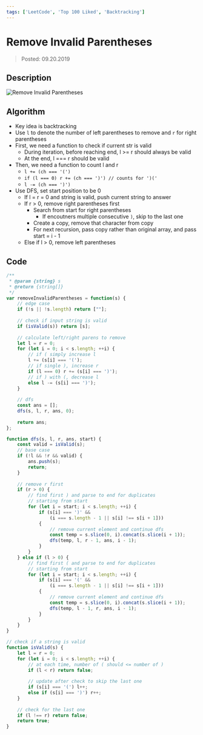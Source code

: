 ```yaml
---
tags: ['LeetCode', 'Top 100 Liked', 'Backtracking']
---
```


# Remove Invalid Parentheses

> Posted: 09.20.2019

<Tag />

## Description

![Remove Invalid Parentheses](/removeInvalidParen.png)

## Algorithm

- Key idea is backtracking
- Use `l` to denote the number of left parentheses to remove and `r` for right parentheses
- First, we need a function to check if current str is valid
  - During iteration, before reaching end, l >= r should always be valid
  - At the end, l === r should be valid
- Then, we need a function to count l and r
  - `l += (ch === '(')`
  - `if (l === 0) r += (ch === ')') // counts for ')('`
  - `l -= (ch === ')')`
- Use DFS, set start position to be 0
  - If l = r = 0 and string is valid, push current string to answer
  - If r > 0, remove right parentheses first
    - Search from start for right parentheses
      - If encoutners multiple consecutive `)`, skip to the last one
    - Create a copy, remove that character from copy
    - For next recursion, pass copy rather than original array, and pass start = i - 1
  - Else if l > 0, remove left parentheses

## Code

```javascript
/**
 * @param {string} s
 * @return {string[]}
 */
var removeInvalidParentheses = function(s) {
    // edge case
    if (!s || !s.length) return [""];
    
    // check if input string is valid
    if (isValid(s)) return [s];
    
    // calculate left/right parens to remove 
    let l = r = 0;
    for (let i = 0; i < s.length; ++i) {
        // if ( simply increase l
        l += (s[i] === '(');
        // if single ), increase r
        if (l === 0) r += (s[i] === ')');
        // if ) with (, decrease l
        else l -= (s[i] === ')');
    }
    
    // dfs
    const ans = [];
    dfs(s, l, r, ans, 0);
    
    return ans;
};

function dfs(s, l, r, ans, start) {
    const valid = isValid(s);
    // base case
    if (!l && !r && valid) {
        ans.push(s);
        return;
    }
    
    // remove r first
    if (r > 0) {
        // find first ) and parse to end for duplicates
        // starting from start
        for (let i = start; i < s.length; ++i) {
            if (s[i] === ')' && 
                (i === s.length - 1 || s[i] !== s[i + 1]))
            {
                // remove current element and continue dfs
                const temp = s.slice(0, i).concat(s.slice(i + 1));
                dfs(temp, l, r - 1, ans, i - 1);
            }
        }
    } else if (l > 0) {
        // find first ( and parse to end for duplicates
        // starting from start
        for (let i = start; i < s.length; ++i) {
            if (s[i] === '(' && 
                (i === s.length - 1 || s[i] !== s[i + 1]))
            {
                // remove current element and continue dfs
                const temp = s.slice(0, i).concat(s.slice(i + 1));
                dfs(temp, l - 1, r, ans, i - 1);
            }
        }
    }
}

// check if a string is valid
function isValid(s) {
    let l = r = 0;
    for (let i = 0; i < s.length; ++i) {
        // at each time, number of ( should <= number of )
        if (l < r) return false;
        
        // update after check to skip the last one
        if (s[i] === '(') l++;
        else if (s[i] === ')') r++;
    }
    
    // check for the last one
    if (l !== r) return false;
    return true;
}
```

<Disqus />